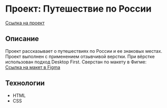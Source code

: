 # Проект: Путешествие по России

[Ссылка на проект](https://olegvolnotepov.github.io/russian-travel/index.html)

## Описание  
Проект рассказывает о путешествиях по России и ее знаковых местах.  
Проект выполнен с применением отзывчивой верстки. При вёрстке использован подход Desktop First. 
Сверстан по макету в Фигме:  
[Ссылка на макет в Figma](https://www.figma.com/file/5S2WSbEFL6awjVWJ0NWL8Q/Sprint-3_-Russia-_-desktop-mobile?node-id=28503%3A0)

## Технологии  
*  HTML
*  CSS